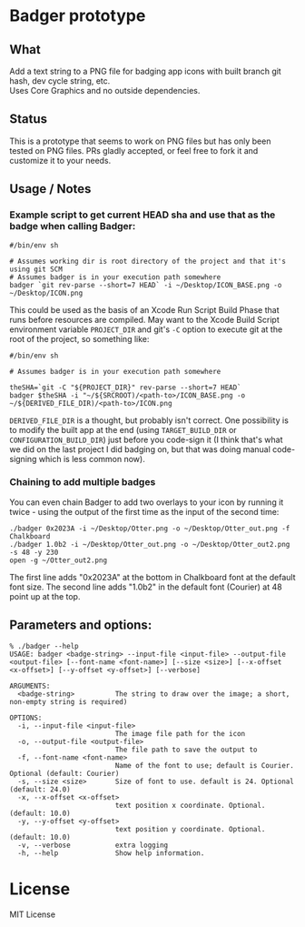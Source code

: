 # Badger prototype

## What

Add a text string to a PNG file for badging app icons with built branch git hash, dev cycle string, etc.  
Uses Core Graphics and no outside dependencies.

## Status

This is a prototype that seems to work on PNG files but has only been tested on PNG files.
PRs gladly accepted, or feel free to fork it and customize it to your needs.


## Usage / Notes

### Example script to get current HEAD sha and use that as the badge when calling Badger:

```
#/bin/env sh

# Assumes working dir is root directory of the project and that it's using git SCM
# Assumes badger is in your execution path somewhere
badger `git rev-parse --short=7 HEAD` -i ~/Desktop/ICON_BASE.png -o ~/Desktop/ICON.png
```

This could be used as the basis of an Xcode Run Script Build Phase that runs before
 resources are compiled. May want to the Xcode Build Script environment variable
 `PROJECT_DIR` and git's `-C` option to execute git at the root of the project, so
  something like:

```
#/bin/env sh

# Assumes badger is in your execution path somewhere

theSHA=`git -C "${PROJECT_DIR}" rev-parse --short=7 HEAD`
badger $theSHA -i "~/${SRCROOT)/<path-to>/ICON_BASE.png -o ~/${DERIVED_FILE_DIR)/<path-to>/ICON.png
```

`DERIVED_FILE_DIR` is a thought, but probably isn't correct.  One possibility is to modify 
the built app at the end (using `TARGET_BUILD_DIR` or `CONFIGURATION_BUILD_DIR`) just 
before you code-sign it (I think that's what we did on the last project I did badging on, 
but that was doing manual code-signing which is less common now).

### Chaining to add multiple badges

You can even chain Badger to add two overlays to your icon by running it twice - using the
output of the first time as the input of the second time:

```
./badger 0x2023A -i ~/Desktop/Otter.png -o ~/Desktop/Otter_out.png -f Chalkboard
./badger 1.0b2 -i ~/Desktop/Otter_out.png -o ~/Desktop/Otter_out2.png -s 48 -y 230
open -g ~/Otter_out2.png 
```

The first line adds "0x2023A" at the bottom in Chalkboard font at the default font size.
The second line adds "1.0b2" in the default font (Courier) at 48 point up at the top.


## Parameters and options:

```
% ./badger --help                                                                                                                
USAGE: badger <badge-string> --input-file <input-file> --output-file <output-file> [--font-name <font-name>] [--size <size>] [--x-offset <x-offset>] [--y-offset <y-offset>] [--verbose]

ARGUMENTS:
  <badge-string>          The string to draw over the image; a short, non-empty string is required)

OPTIONS:
  -i, --input-file <input-file>
                          The image file path for the icon
  -o, --output-file <output-file>
                          The file path to save the output to
  -f, --font-name <font-name>
                          Name of the font to use; default is Courier. Optional (default: Courier)
  -s, --size <size>       Size of font to use. default is 24. Optional (default: 24.0)
  -x, --x-offset <x-offset>
                          text position x coordinate. Optional. (default: 10.0)
  -y, --y-offset <y-offset>
                          text position y coordinate. Optional. (default: 10.0)
  -v, --verbose           extra logging
  -h, --help              Show help information.
  ```

# License

MIT License
